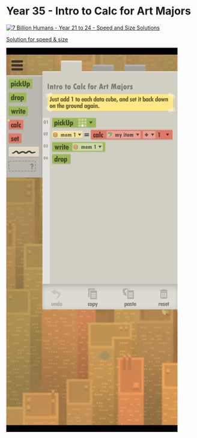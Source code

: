 # Year 35 - Intro to Calc for Art Majors

[![7 Billion Humans - Year 21 to 24 - Speed and Size Solutions](https://img.youtube.com/vi/L6XojZDO62k/0.jpg)](https://www.youtube.com/watch?v=L6XojZDO62k&t=630s)

[Solution for speed & size](solution.txt)

![Solution for speed & size](solution.JPEG "Year 35")